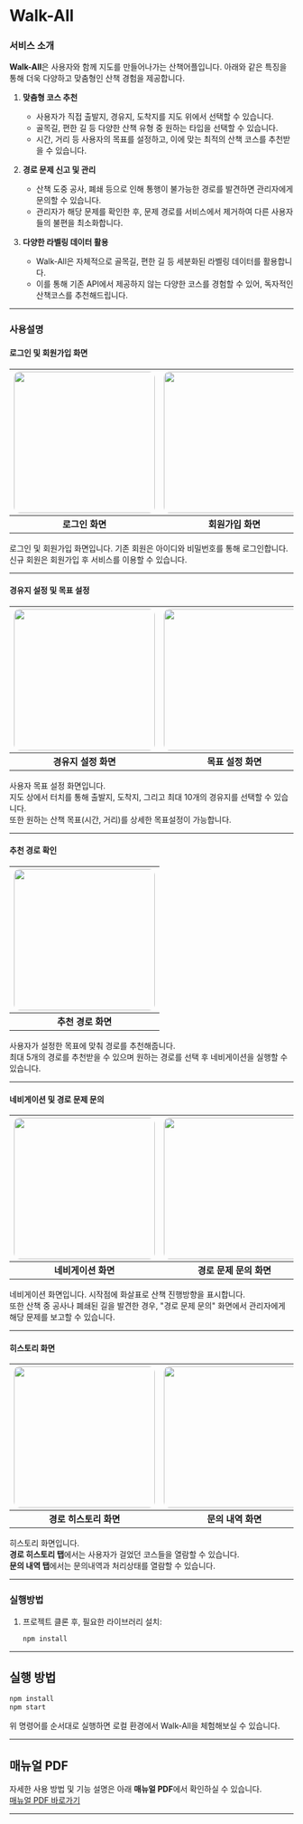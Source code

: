 # Walk-All


### 서비스 소개

**Walk-All**은 사용자와 함께 지도를 만들어나가는 산책어플입니다.
아래와 같은 특징을 통해 더욱 다양하고 맞춤형인 산책 경험을 제공합니다.

1. **맞춤형 코스 추천**  
   - 사용자가 직접 출발지, 경유지, 도착지를 지도 위에서 선택할 수 있습니다.  
   - 골목길, 편한 길 등 다양한 산책 유형 중 원하는 타입을 선택할 수 있습니다.  
   - 시간, 거리 등 사용자의 목표를 설정하고, 이에 맞는 최적의 산책 코스를 추천받을 수 있습니다.

2. **경로 문제 신고 및 관리**  
   - 산책 도중 공사, 폐쇄 등으로 인해 통행이 불가능한 경로를 발견하면 관리자에게 문의할 수 있습니다.  
   - 관리자가 해당 문제를 확인한 후, 문제 경로를 서비스에서 제거하여 다른 사용자들의 불편을 최소화합니다.

3. **다양한 라벨링 데이터 활용**  
   - Walk-All은 자체적으로 골목길, 편한 길 등 세분화된 라벨링 데이터를 활용합니다.  
   - 이를 통해 기존 API에서 제공하지 않는 다양한 코스를 경험할 수 있어, 독자적인 산책코스를 추천해드립니다.


---

### 사용설명

#### 로그인 및 회원가입 화면
| <img src="https://github.com/user-attachments/assets/aad1faac-619c-42e2-bc58-81671f9a27ce" width="250" style="border-radius:10px;"> | <img src="https://github.com/user-attachments/assets/c13209ff-6420-4b82-81dc-9226caf47bf5" width="250" style="border-radius:10px;"> |
|:---:|:---:|
| **로그인 화면** | **회원가입 화면** |

로그인 및 회원가입 화면입니다.
기존 회원은 아이디와 비밀번호를 통해 로그인합니다. <br>
신규 회원은 회원가입 후 서비스를 이용할 수 있습니다.

---

#### 경유지 설정 및 목표 설정
| <img src="https://github.com/user-attachments/assets/ed3239f0-2e80-443b-9d14-7ff38021098b" width="250" style="border-radius:10px;"> | <img src="https://github.com/user-attachments/assets/46d43ef4-e227-4f6e-aaa9-7fe1fd78e189" width="250" style="border-radius:10px;"> |
|:---:|:---:|
| **경유지 설정 화면** | **목표 설정 화면** |

사용자 목표 설정 화면입니다. <br>
지도 상에서 터치를 통해 출발지, 도착지, 그리고 최대 10개의 경유지를 선택할 수 있습니다.   <br>
또한 원하는 산책 목표(시간, 거리)를 상세한 목표설정이 가능합니다.

---

#### 추천 경로 확인  
| <img src="https://github.com/user-attachments/assets/6e2f0963-7d1e-48e0-bc41-3d8d44e2fd97" width="250" style="border-radius:10px;"> |
|:---:|
| **추천 경로 화면** |


사용자가 설정한 목표에 맞춰 경로를 추천해줍니다. <br>
최대 5개의 경로를 추천받을 수 있으며 원하는 경로를 선택 후 네비게이션을 실행할 수 있습니다.

---

#### 네비게이션 및 경로 문제 문의
| <img src="https://github.com/user-attachments/assets/285e0c4c-54e4-4915-8b0a-3e9413fbc1a7" width="250" style="border-radius:10px;"> | <img src="https://github.com/user-attachments/assets/443348b3-d854-4916-a3e7-d855b3aaf4ad" width="250" style="border-radius:10px;"> |
|:---:|:---:|
| **네비게이션 화면** | **경로 문제 문의 화면** |

네비게이션 화면입니다. 시작점에 화살표로 산책 진행방향을 표시합니다. <br>
또한 산책 중 공사나 폐쇄된 길을 발견한 경우, "경로 문제 문의" 화면에서 관리자에게 해당 문제를 보고할 수 있습니다.

---

#### 히스토리 화면
| <img src="https://github.com/user-attachments/assets/bb5a2d49-0256-4a38-8eb8-80446fea7373" width="250" style="border-radius:10px;"> | <img src="https://github.com/user-attachments/assets/5d20dba6-ecf4-48b7-9aeb-90a222531004" width="250" style="border-radius:10px;"> |
|:---:|:---:|
| **경로 히스토리 화면** | **문의 내역 화면** |

히스토리 화면입니다. <br>
**경로 히스토리 탭**에서는 사용자가 걸었던 코스들을 열람할 수 있습니다. <br>
**문의 내역 탭**에서는 문의내역과 처리상태를 열람할 수 있습니다.



---

### 실행방법
1. 프로젝트 클론 후, 필요한 라이브러리 설치:  
   ```bash
   npm install

---

## 실행 방법

```bash
npm install
npm start
```

위 명령어를 순서대로 실행하면 로컬 환경에서 Walk-All을 체험해보실 수 있습니다.

---

## 매뉴얼 PDF

자세한 사용 방법 및 기능 설명은 아래 **매뉴얼 PDF**에서 확인하실 수 있습니다.  
[매뉴얼 PDF 바로가기](./manual.pdf)

---
